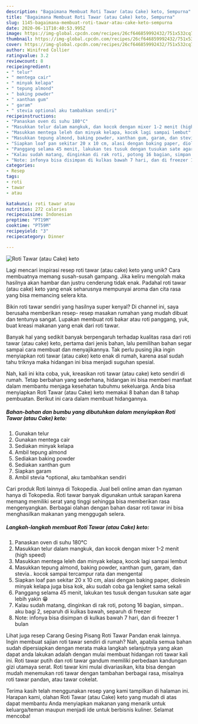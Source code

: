 ```yaml
---
description: "Bagaimana Membuat Roti Tawar (atau Cake) keto, Sempurna"
title: "Bagaimana Membuat Roti Tawar (atau Cake) keto, Sempurna"
slug: 1145-bagaimana-membuat-roti-tawar-atau-cake-keto-sempurna
date: 2020-06-11T10:40:53.995Z
image: https://img-global.cpcdn.com/recipes/26cf646859992432/751x532cq70/roti-tawar-atau-cake-keto-foto-resep-utama.jpg
thumbnail: https://img-global.cpcdn.com/recipes/26cf646859992432/751x532cq70/roti-tawar-atau-cake-keto-foto-resep-utama.jpg
cover: https://img-global.cpcdn.com/recipes/26cf646859992432/751x532cq70/roti-tawar-atau-cake-keto-foto-resep-utama.jpg
author: Winifred Collier
ratingvalue: 3.2
reviewcount: 8
recipeingredient:
- " telur"
- " mentega cair"
- " minyak kelapa"
- " tepung almond"
- " baking powder"
- " xanthan gum"
- " garam"
- " stevia optional aku tambahkan sendiri"
recipeinstructions:
- "Panaskan oven di suhu 180°C"
- "Masukkan telur dalam mangkuk, dan kocok dengan mixer 1-2 menit (high speed)"
- "Masukkan mentega leleh dan minyak kelapa, kocok lagi sampai lembut"
- "Masukkan tepung almond, baking powder, xanthan gum, garam, dan stevia.. kocok sampai tercampur rata dan mengental"
- "Siapkan loaf pan sekitar 20 x 10 cm, alasi dengan baking paper, diolesin minyak kelapa juga bisa kok, aku sudah coba ga lengket sama sekali"
- "Panggang selama 45 menit, lakukan tes tusuk dengan tusukan sate agar lebih yakin 😁"
- "Kalau sudah matang, dinginkan di rak roti, potong 16 bagian, simpan.. aku bagi 2, separuh di kulkas bawah, separuh di freezer"
- "Note: infonya bisa disimpan di kulkas bawah 7 hari, dan di freezer 1 bulan"
categories:
- Resep
tags:
- roti
- tawar
- atau

katakunci: roti tawar atau 
nutrition: 272 calories
recipecuisine: Indonesian
preptime: "PT19M"
cooktime: "PT59M"
recipeyield: "3"
recipecategory: Dinner

---
```



![Roti Tawar (atau Cake) keto](https://img-global.cpcdn.com/recipes/26cf646859992432/751x532cq70/roti-tawar-atau-cake-keto-foto-resep-utama.jpg)

Lagi mencari inspirasi resep roti tawar (atau cake) keto yang unik? Cara membuatnya memang susah-susah gampang. Jika keliru mengolah maka hasilnya akan hambar dan justru cenderung tidak enak. Padahal roti tawar (atau cake) keto yang enak seharusnya mempunyai aroma dan cita rasa yang bisa memancing selera kita.

Bikin roti tawar sendiri yang hasilnya super kenyal? Di channel ini, saya berusaha memberikan resep- resep masakan rumahan yang mudah dibuat dan tentunya sangat. Lupakan membuat roti bakar atau roti panggang, yuk, buat kreasi makanan yang enak dari roti tawar.

Banyak hal yang sedikit banyak berpengaruh terhadap kualitas rasa dari roti tawar (atau cake) keto, pertama dari jenis bahan, lalu pemilihan bahan segar sampai cara membuat dan menyajikannya. Tak perlu pusing jika ingin menyiapkan roti tawar (atau cake) keto enak di rumah, karena asal sudah tahu triknya maka hidangan ini bisa menjadi suguhan spesial.


Nah, kali ini kita coba, yuk, kreasikan roti tawar (atau cake) keto sendiri di rumah. Tetap berbahan yang sederhana, hidangan ini bisa memberi manfaat dalam membantu menjaga kesehatan tubuhmu sekeluarga. Anda bisa menyiapkan Roti Tawar (atau Cake) keto memakai 8 bahan dan 8 tahap pembuatan. Berikut ini cara dalam membuat hidangannya.

<!--inarticleads1-->

##### Bahan-bahan dan bumbu yang dibutuhkan dalam menyiapkan Roti Tawar (atau Cake) keto:

1. Gunakan  telur
1. Gunakan  mentega cair
1. Sediakan  minyak kelapa
1. Ambil  tepung almond
1. Sediakan  baking powder
1. Sediakan  xanthan gum
1. Siapkan  garam
1. Ambil  stevia *optional, aku tambahkan sendiri


Cari produk Roti lainnya di Tokopedia. Jual beli online aman dan nyaman hanya di Tokopedia. Roti tawar banyak digunakan untuk sarapan karena memang memiliki serat yang tinggi sehingga bisa memberikan rasa mengenyangkan. Berbagai olahan dengan bahan dasar roti tawar ini bisa menghasilkan makanan yang menggugah selera. 

<!--inarticleads2-->

##### Langkah-langkah membuat Roti Tawar (atau Cake) keto:

1. Panaskan oven di suhu 180°C
1. Masukkan telur dalam mangkuk, dan kocok dengan mixer 1-2 menit (high speed)
1. Masukkan mentega leleh dan minyak kelapa, kocok lagi sampai lembut
1. Masukkan tepung almond, baking powder, xanthan gum, garam, dan stevia.. kocok sampai tercampur rata dan mengental
1. Siapkan loaf pan sekitar 20 x 10 cm, alasi dengan baking paper, diolesin minyak kelapa juga bisa kok, aku sudah coba ga lengket sama sekali
1. Panggang selama 45 menit, lakukan tes tusuk dengan tusukan sate agar lebih yakin 😁
1. Kalau sudah matang, dinginkan di rak roti, potong 16 bagian, simpan.. aku bagi 2, separuh di kulkas bawah, separuh di freezer
1. Note: infonya bisa disimpan di kulkas bawah 7 hari, dan di freezer 1 bulan


Lihat juga resep Carang Gesing Pisang Roti Tawar Pandan enak lainnya. Ingin membuat sajian roti tawar sendiri di rumah? Nah, apabila semua bahan sudah dipersiapkan dengan merata maka langkah selanjutnya yang akan dapat anda lakukan adalah dengan mulai membuat hidangan roti tawar kali ini. Roti tawar putih dan roti tawar gandum memiliki perbedaan kandungan gizi utamaya serat. Roti tawar kini mulai divariasikan, kita bisa dengan mudah menemukan roti tawar dengan tambahan berbagai rasa, misalnya roti tawar pandan, atau tawar cokelat. 

Terima kasih telah menggunakan resep yang kami tampilkan di halaman ini. Harapan kami, olahan Roti Tawar (atau Cake) keto yang mudah di atas dapat membantu Anda menyiapkan makanan yang menarik untuk keluarga/teman maupun menjadi ide untuk berbisnis kuliner. Selamat mencoba!
